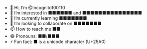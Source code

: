 - 👋 Hi, I’m @Incognito100110
- 👀 I’m interested in ■■■■■■ and ■■■■■■■■■■■■■■■
- 🌱 I’m currently learning ■■■■■■■
- 💞️ I’m looking to collaborate on ■■■■■■■
- 📫 How to reach me ■■
- 😄 Pronouns: ■■/■■■
- ⚡ Fun fact: ■ is a unicode character (U+25A0)

<!---
Incognito100110/Incognito100110 is a ■■■■■■■■■ repository because its `README.md` (this file) appears on your GitHub profile.
You can click the Preview link to take a look at your changes.
--->
